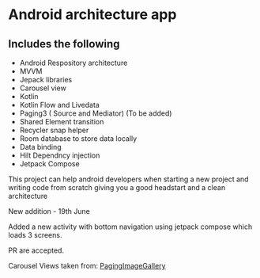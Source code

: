 # Android architecture app
## Includes the following
- Android Respository architecture
- MVVM 
- Jepack libraries
- Carousel view
- Kotlin
- Kotlin Flow and Livedata
- Paging3 ( Source and Mediator) (To be added)
- Shared Element transition
- Recycler snap helper
- Room database to store data locally
- Data binding
- Hilt Dependncy injection
- Jetpack Compose

This project can help android developers when starting a new project and writing code from scratch giving you a good headstart and a clean architecture

New addition - 19th June

Added a new activity with bottom navigation using jetpack compose which loads 3 screens.

PR are accepted.

Carousel Views taken from: [PagingImageGallery](https://github.com/dadouf/PagingImageGallery)

